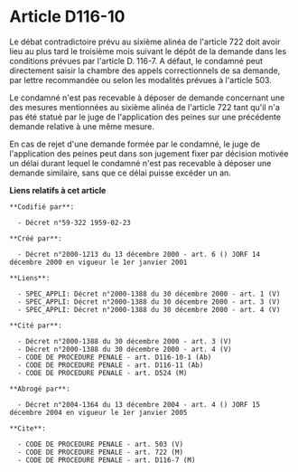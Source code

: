 # Article D116-10

Le débat contradictoire prévu au sixième alinéa de l'article 722 doit avoir lieu au plus tard le troisième mois suivant le
dépôt de la demande dans les conditions prévues par l'article D. 116-7. A défaut, le condamné peut directement saisir la
chambre des appels correctionnels de sa demande, par lettre recommandée ou selon les modalités prévues à l'article 503.

Le condamné n'est pas recevable à déposer de demande concernant une des mesures mentionnées au sixième alinéa de l'article
722 tant qu'il n'a pas été statué par le juge de l'application des peines sur une précédente demande relative à une même
mesure.

En cas de rejet d'une demande formée par le condamné, le juge de l'application des peines peut dans son jugement fixer par
décision motivée un délai durant lequel le condamné n'est pas recevable à déposer une demande similaire, sans que ce délai
puisse excéder un an.

**Liens relatifs à cet article**

	**Codifié par**:

	  - Décret n°59-322 1959-02-23

	**Créé par**:

	  - Décret n°2000-1213 du 13 décembre 2000 - art. 6 () JORF 14 décembre 2000 en vigueur le 1er janvier 2001

	**Liens**:

	  - SPEC_APPLI: Décret n°2000-1388 du 30 décembre 2000 - art. 1 (V)
	  - SPEC_APPLI: Décret n°2000-1388 du 30 décembre 2000 - art. 3 (V)
	  - SPEC_APPLI: Décret n°2000-1388 du 30 décembre 2000 - art. 4 (V)

	**Cité par**:

	  - Décret n°2000-1388 du 30 décembre 2000 - art. 3 (V)
	  - Décret n°2000-1388 du 30 décembre 2000 - art. 4 (V)
	  - CODE DE PROCEDURE PENALE - art. D116-10-1 (Ab)
	  - CODE DE PROCEDURE PENALE - art. D116-11 (Ab)
	  - CODE DE PROCEDURE PENALE - art. D524 (M)

	**Abrogé par**:

	  - Décret n°2004-1364 du 13 décembre 2004 - art. 4 () JORF 15 décembre 2004 en vigueur le 1er janvier 2005

	**Cite**:

	  - CODE DE PROCEDURE PENALE - art. 503 (V)
	  - CODE DE PROCEDURE PENALE - art. 722 (M)
	  - CODE DE PROCEDURE PENALE - art. D116-7 (M)
